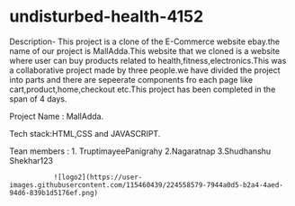 

# undisturbed-health-4152

Description- This project is a clone of the E-Commerce website ebay.the name of our project is MallAdda.This website that we cloned is a website where user can buy products related to health,fitness,electronics.This was a collaborative project made by three people.we have divided the project into parts and there are sepeerate components fro each page like cart,product,home,checkout etc.This project has been completed in the span of 4 days.

Project Name : MallAdda.

Tech stack:HTML,CSS and JAVASCRIPT.

Tean members : 1. TruptimayeePanigrahy
               2.Nagaratnap
               3.Shudhanshu Shekhar123
               
               ![logo2](https://user-images.githubusercontent.com/115460439/224558579-7944a0d5-b2a4-4aed-94d6-839b1d5176ef.png)
